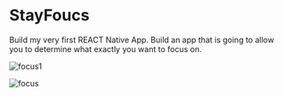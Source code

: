 # StayFoucs
Build my very first REACT Native App.
Build an app that is going to allow you to determine what exactly you want to focus on.


![focus1](https://user-images.githubusercontent.com/43754676/150916512-c85889e4-471d-43ba-863d-818ee9769956.png)

![focus](https://user-images.githubusercontent.com/43754676/150916496-985cabfa-f6ad-4e02-b4ff-ed5cc4a1e036.png)

